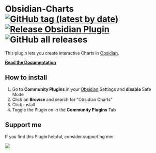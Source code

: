 # Obsidian-Charts [![GitHub tag (latest by date)](https://img.shields.io/github/v/tag/phibr0/obsidian-charts)](https://github.com/phibr0/obsidian-charts/releases) [![Release Obsidian Plugin](https://github.com/phibr0/obsidian-charts/actions/workflows/release.yml/badge.svg)](https://github.com/phibr0/obsidian-charts/actions/workflows/release.yml) ![GitHub all releases](https://img.shields.io/github/downloads/phibr0/obsidian-charts/total)

This plugin lets you create interactive Charts in [Obsidian](https://www.obsidian.md).

**[Read the Documentation](https://charts.phibr0.de)**

## How to install

1. Go to **Community Plugins** in your [Obsidian](https://www.obsidian.md) Settings and **disable** Safe Mode
2. Click on **Browse** and search for "Obsidian Charts"
3. Click install
4. Toggle the Plugin on in the **Community Plugins** Tab

## Support me

If you find this Plugin helpful, consider supporting me:

<a href="https://www.buymeacoffee.com/phibr0"><img src="https://img.buymeacoffee.com/button-api/?slug=phibr0&font_family=Inter&button_colour=FFDD00"></a>

